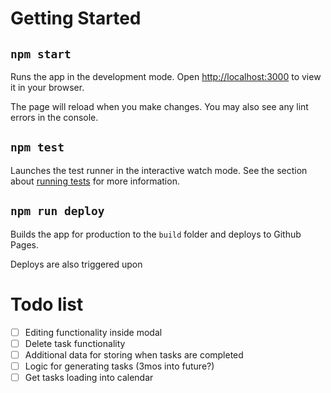 # Getting Started

## `npm start`

Runs the app in the development mode.
Open [http://localhost:3000](http://localhost:3000) to view it in your browser.

The page will reload when you make changes.
You may also see any lint errors in the console.

## `npm test`

Launches the test runner in the interactive watch mode.
See the section about [running tests](https://facebook.github.io/create-react-app/docs/running-tests) for more information.

## `npm run deploy`

Builds the app for production to the `build` folder and deploys to Github Pages.

Deploys are also triggered upon

# Todo list

- [ ] Editing functionality inside modal
- [ ] Delete task functionality
- [ ] Additional data for storing when tasks are completed
- [ ] Logic for generating tasks (3mos into future?)
- [ ] Get tasks loading into calendar
